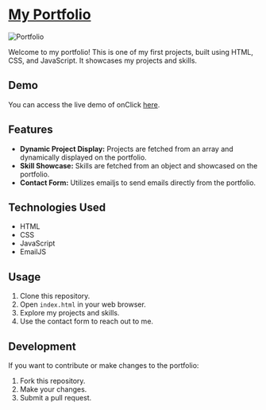 # [My Portfolio](https://gustavogfg.github.io/GustavoDeveloper/)

![Portfolio](https://github.com/GustavoGFG/GustavoDeveloper/assets/112188508/2269e944-18fe-41a2-b08e-baeb60be5a35)

Welcome to my portfolio! This is one of my first projects, built using HTML, CSS, and JavaScript. It showcases my projects and skills.

## Demo

You can access the live demo of onClick [here](https://gustavogfg.github.io/GustavoDeveloper/).

## Features

- **Dynamic Project Display:** Projects are fetched from an array and dynamically displayed on the portfolio.
- **Skill Showcase:** Skills are fetched from an object and showcased on the portfolio.
- **Contact Form:** Utilizes emailjs to send emails directly from the portfolio.

## Technologies Used

- HTML
- CSS
- JavaScript
- EmailJS

## Usage

1. Clone this repository.
2. Open `index.html` in your web browser.
3. Explore my projects and skills.
4. Use the contact form to reach out to me.

## Development

If you want to contribute or make changes to the portfolio:

1. Fork this repository.
2. Make your changes.
3. Submit a pull request.
